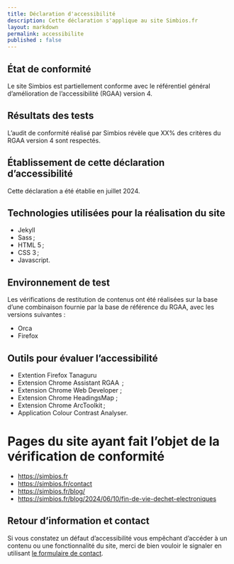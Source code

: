 ```yaml
---
title: Déclaration d'accessibilité
description: Cette déclaration s'applique au site Simbios.fr
layout: markdown
permalink: accessibilite
published : false
---
```


## État de conformité

Le site Simbios est partiellement conforme avec le référentiel général d’amélioration de l’accessibilité (RGAA) version 4.

## Résultats des tests

L’audit de conformité réalisé par Simbios révèle que XX% des critères du RGAA version 4 sont respectés.


## Établissement de cette déclaration d’accessibilité

Cette déclaration a été établie en juillet 2024.


## Technologies utilisées pour la réalisation du site

- Jekyll
- Sass ;
- HTML 5 ;
- CSS 3 ;
- Javascript.

## Environnement de test

Les vérifications de restitution de contenus ont été réalisées sur la base d’une combinaison fournie par la base de référence du RGAA, avec les versions suivantes :
- Orca
- Firefox

## Outils pour évaluer l’accessibilité

- Extention Firefox Tanaguru
- Extension Chrome Assistant RGAA  ;
- Extension Chrome Web Developer ;
- Extension Chrome HeadingsMap ;
- Extension Chrome ArcToolkit ;
- Application Colour Contrast Analyser.

# Pages du site ayant fait l’objet de la vérification de conformité

- https://simbios.fr
- https://simbios.fr/contact
- https://simbios.fr/blog/
- https://simbios.fr/blog/2024/06/10/fin-de-vie-dechet-electroniques

## Retour d’information et contact

Si vous constatez un défaut d’accessibilité vous empêchant d’accéder à un contenu ou une fonctionnalité du site, merci de bien vouloir le signaler en utilisant [le formulaire de contact](/contact).